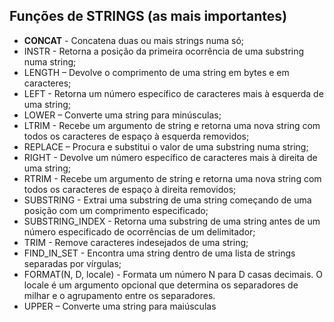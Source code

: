 


## Funções de STRINGS (as mais importantes)

- __CONCAT__ - Concatena duas ou mais strings numa só;
- INSTR - Retorna a posição da primeira ocorrência de uma substring numa string;
- LENGTH – Devolve o comprimento de uma string em bytes e em caracteres;
- LEFT - Retorna um número específico de caracteres mais à esquerda de uma string;
- LOWER – Converte uma string para minúsculas;
- LTRIM - Recebe um argumento de string e retorna uma nova string com todos os caracteres de espaço à esquerda removidos;
- REPLACE – Procura e substitui o valor de uma substring numa string;
- RIGHT - Devolve um número específico de caracteres mais à direita de uma string;
- RTRIM - Recebe um argumento de string e retorna uma nova string com todos os caracteres de espaço à direita removidos;
- SUBSTRING - Extrai uma substring de uma string começando de uma posição com um comprimento especificado;
- SUBSTRING_INDEX - Retorna uma substring de uma string antes de um número especificado de ocorrências de um delimitador;
- TRIM - Remove caracteres indesejados de uma string;
- FIND_IN_SET - Encontra uma string dentro de uma lista de strings separadas por vírgulas;
- FORMAT(N, D, locale) - Formata um número N para D casas decimais. O locale é um argumento opcional que determina os separadores de milhar e o agrupamento entre os separadores.
- UPPER – Converte uma string para maiúsculas
